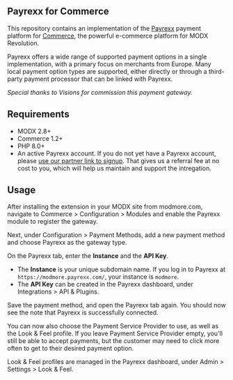 Payrexx for Commerce
--------------------

This repository contains an implementation of the [Payrexx](https://payrexx.com) payment platform for [Commerce](https://modmore.com/commerce/), the powerful e-commerce platform for MODX Revolution.

Payrexx offers a wide range of supported payment options in a single implementation, with a primary focus on merchants from Europe. Many local payment option types are supported, either directly or through a third-party payment processor that can be linked with Payrexx.

_Special thanks to Visions for commission this payment gateway._

## Requirements

- MODX 2.8+
- Commerce 1.2+
- PHP 8.0+
- An active Payrexx account.  If you do not yet have a Payrexx account, please [use our partner link to signup](). That gives us a referral fee at no cost to you, which will help us maintain and support the intregation.

## Usage

After installing the extension in your MODX site from modmore.com, navigate to Commerce > Configuration > Modules and enable the Payrexx module to register the gateway.

Next, under Configuration > Payment Methods, add a new payment method and choose Payrexx as the gateway type.

On the Payrexx tab, enter the **Instance** and the **API Key**.

- The **Instance** is your unique subdomain name. If you log in to Payrexx at `https://modmore.payrexx.com/`, your instance is `modmore`.
- The **API Key** can be created in the Payrexx dashboard, under Integrations > API & Plugins.

Save the payment method, and open the Payrexx tab again. You should now see the note that Payrexx is successfully connected.

You can now also choose the Payment Service Provider to use, as well as the Look & Feel profile. If you leave Payment Service Provider empty, you'll still be able to accept payments, but the customer may need to click more often to get to their desired payment option.

Look & Feel profiles are managed in the Payrexx dashboard, under Admin > Settings > Look & Feel.
